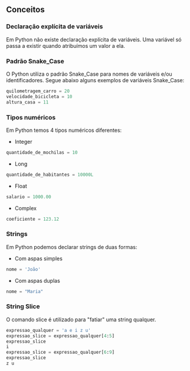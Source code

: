 ## Conceitos

### Declaração explícita de variáveis
	
Em Python não existe declaração explícita de variáveis. Uma variável só passa a existir quando atribuímos um valor a ela.

### Padrão Snake_Case

O Python utiliza o padrão Snake_Case para nomes de variáveis e/ou identificadores. 
Segue abaixo alguns exemplos de variáveis Snake_Case:

```python
quilometragem_carro = 20
velocidade_bicicleta = 10
altura_casa = 11
```

### Tipos numéricos

Em Python temos 4 tipos numéricos diferentes:

- Integer

```python
quantidade_de_mochilas = 10
```
- Long

```python
quantidade_de_habitantes = 10000L
```

- Float

```python
salario = 1000.00
```

- Complex

```python
coeficiente = 123.12
```

### Strings

Em Python podemos declarar strings de duas formas:

- Com aspas simples

```python
nome = 'João'
```

- Com aspas duplas

```python
nome = "Maria"
```

### String Slice

O comando slice é utilizado para "fatiar" uma string qualquer. 

```python
expressao_qualquer = 'a e i z u'
expressao_slice = expressao_qualquer[4:5]
expressao_slice
i
expressao_slice = expressao_qualquer[6:9]
expressao_slice
z u
```